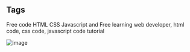 <!-- /* Nguyen Hoang Hai */ -->
## Tags
Free code HTML CSS Javascript and Free learning web developer, html code, css code, javascript code tutorial

![image](https://github.com/user-attachments/assets/0f101990-1be3-410d-9558-dc3d6d0c6bea)
